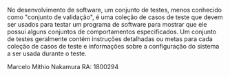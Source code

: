 No desenvolvimento de software, um conjunto de testes, menos conhecido como "conjunto de validação", é uma coleção de casos de teste que devem ser usados para testar um programa de software para mostrar que ele possui alguns conjuntos de comportamentos especificados. Um conjunto de testes geralmente contém instruções detalhadas ou metas para cada coleção de casos de teste e informações sobre a configuração do sistema a ser usada durante o teste. 


Marcelo Mithio Nakamura RA: 1800294
